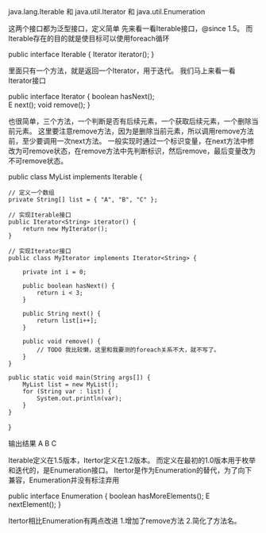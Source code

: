 java.lang.Iterable 和 java.util.Iterator 和 java.util.Enumeration


这两个接口都为泛型接口，定义简单
先来看一看Iterable接口，@since 1.5。
而Iterable存在的目的就是使目标可以使用foreach循环

public interface Iterable<T> {
    Iterator<T> iterator();
}

里面只有一个方法，就是返回一个Iterator，用于迭代。
我们马上来看一看Iterator接口

public interface Iterator<E> {
    boolean hasNext();  
    E next();
    void remove();
}

也很简单，三个方法，一个判断是否有后续元素，一个获取后续元素，一个删除当前元素。
这里要注意remove方法，因为是删除当前元素，所以调用remove方法前，至少要调用一次next方法。
一般实现时通过一个标识变量，在next方法中修改为可remove状态，在remove方法中先判断标识，然后remove，最后变量改为不可remove状态。

public class MyList implements Iterable<String> {

    // 定义一个数组
    private String[] list = { "A", "B", "C" };

    // 实现Iterable接口
    public Iterator<String> iterator() {
        return new MyIterator();
    }

    // 实现Iterator接口
    public class MyIterator implements Iterator<String> {

        private int i = 0;

        public boolean hasNext() {
            return i < 3;
        }

        public String next() {
            return list[i++];
        }

        public void remove() {
            // TODO 我比较懒，这里和我要测的foreach关系不大，就不写了。
        }
    }

    public static void main(String args[]) {
        MyList list = new MyList();
        for (String var : list) {
            System.out.println(var);
        }
    }
}

输出结果
A
B
C

Iterable定义在1.5版本，Itertor定义在1.2版本。
而定义在最初的1.0版本用于枚举和迭代的，是Enumeration接口。
Itertor是作为Enumeration的替代，为了向下兼容，Enumeration并没有标注弃用

public interface Enumeration<E> {
    boolean hasMoreElements();
    E nextElement();
}

Itertor相比Enumeration有两点改进
1.增加了remove方法
2.简化了方法名。